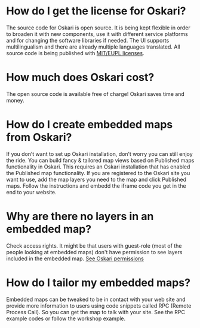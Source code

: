 # How do I get the license for Oskari?

The source code for Oskari is open source. It is being kept flexible in order to broaden it with new components, use it with different service platforms and for changing the software libraries if needed. The UI supports multilingualism and there are already multiple languages translated. All source code is being published with [MIT/EUPL licenses](https://github.com/oskariorg/oskari-docs/blob/master/documents/LICENSE-MIT.txt).

# How much does Oskari cost?

The open source code is available free of charge! Oskari saves time and money.

# How do I create embedded maps from Oskari?

If you don’t want to set up Oskari installation, don’t worry you can still enjoy the ride. You can build fancy & tailored map views based on Published maps functionality in Oskari. This requires an Oskari installation that has enabled the Published map functionality. If you are registered to the Oskari site you want to use, add the map layers you need to the map and click Published maps. Follow the instructions and embedd the iframe code you get in the end to your website.

# Why are there no layers in an embedded map?

Check access rights. It might be that users with guest-role (most of the people looking at embedded maps) don't have permission to see layers included in the embedded map. [See Oskari permissions](/resources/docs)

# How do I tailor my embedded maps?

Embedded maps can be tweaked to be in contact with your web site and provide more information to users using code snippets called RPC (Remote Process Call). So you can get the map to talk with your site. See the RPC example codes or follow the workshop example.

